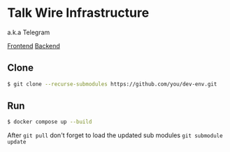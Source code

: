 # Talk Wire Infrastructure
a.k.a Telegram

[Frontend](https://github.com/dasha-sync/messenger-front)
[Backend](https://github.com/dasha-sync/messenger)

## Clone
```sh
$ git clone --recurse-submodules https://github.com/you/dev-env.git
```
## Run
```sh
$ docker compose up --build
```


After `git pull` don't forget to load the updated sub modules `git submodule update`
